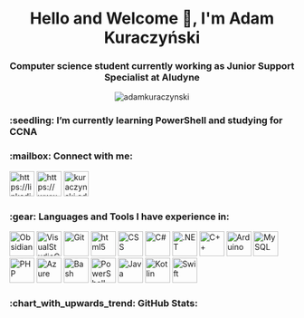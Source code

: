 <h1 align="center">Hello and Welcome 👋, I'm Adam Kuraczyński </h1>
<h3 align="center">Computer science student currently working as Junior Support Specialist at Aludyne</h3>

<p align="center"> <img src="https://komarev.com/ghpvc/?username=adamkuraczynski&label=Profile%20views&color=0e75b6&style=flat" alt="adamkuraczynski" /> </p>

<h3 align="left"> :seedling: I’m currently learning PowerShell and studying for CCNA</h3> 

<h3 align="left"> :mailbox: Connect with me:</h3>
<p align="left">
    <a href="https://linkedin.com/in/iamadamkuraczynski" target="_blank" rel="noopener noreferrer"> <img src="https://skillicons.dev/icons?i=linkedin" width="44" height="44" alt="https://linkedin.com/in/iamadamkuraczynski" /></a>
    <a href="https://www.github.com/AdamKuraczynski" target="_blank" rel="noopener noreferrer"> <img src="https://skillicons.dev/icons?i=github" width="44" height="44" alt="https://www.github.com/AdamKuraczynski" /></a>
    <a href="mailto:kuraczynski.adam@gmail.com" target="_blank" rel="noopener noreferrer"> <img src="https://skillicons.dev/icons?i=gmail" width="44" height="44" alt="kuraczynski.adam@gmail.com" /></a>
                                                                                           
</p>

<h3 align="left"> :gear: Languages and Tools I have experience in:</h3>

<p align="left">
    <a href="https://obsidian.md/" target="_blank" rel="noopener noreferrer"> <img src="https://skillicons.dev/icons?i=obsidian" width="44" height="44" alt="Obsidian" /></a>
    <a href="https://code.visualstudio.com/" target="_blank" rel="noopener noreferrer"> <img src="https://skillicons.dev/icons?i=vscode" width="44" height="44" alt="VisualStudioCode" /></a>
    <a href="https://git-scm.com/" target="_blank" rel="noopener noreferrer"> <img src="https://skillicons.dev/icons?i=git" width="44" height="44" alt="Git" /></a>
    <a href="https://www.w3.org/html/" target="_blank" rel="noopener noreferrer"> <img src="https://skillicons.dev/icons?i=html" width="44" height="44" alt="html5" /></a>
    <a href="https://www.w3schools.com/css/" target="_blank" rel="noopener noreferrer"> <img src="https://skillicons.dev/icons?i=css" width="44" height="44" alt="CSS" /></a>
    <a href="https://www.w3schools.com/cs/" target="_blank" rel="noopener noreferrer"> <img src="https://skillicons.dev/icons?i=cs" width="44" height="44" alt="C#" /></a>
    <a href="https://dotnet.microsoft.com/" target="_blank" rel="noopener noreferrer"> <img src="https://skillicons.dev/icons?i=dotnet" width="44" height="44" alt=".NET" /></a>
    <a href="https://www.w3schools.com/cpp/" target="_blank" rel="noopener noreferrer"> <img src="https://skillicons.dev/icons?i=cpp" width="44" height="44" alt="C++" /></a>
    <a href="https://www.arduino.cc/" target="_blank" rel="noopener noreferrer"> <img src="https://skillicons.dev/icons?i=arduino" width="44" height="44" alt="Arduino" /></a>
    <a href="https://www.mysql.com/" target="_blank" rel="noopener noreferrer"> <img src="https://skillicons.dev/icons?i=mysql" width="44" height="44" alt="MySQL" /></a>
    <a href="https://www.php.net" target="_blank" rel="noopener noreferrer"> <img src="https://skillicons.dev/icons?i=php" width="44" height="44" alt="PHP" /></a>
    <a href="https://azure.microsoft.com/en-in/" target="_blank" rel="noopener noreferrer"> <img src="https://skillicons.dev/icons?i=azure" width="44" height="44" alt="Azure" /></a>
    <a href="https://www.gnu.org/software/bash/" target="_blank" rel="noopener noreferrer"> <img src="https://skillicons.dev/icons?i=bash" width="44" height="44" alt="Bash" /></a>
    <a href="https://learn.microsoft.com/powershell/" target="_blank" rel="noopener noreferrer"> <img src="https://skillicons.dev/icons?i=powershell" width="44" height="44" alt="PowerShell" /></a>
    <a href="https://www.java.com" target="_blank" rel="noopener noreferrer"> <img src="https://skillicons.dev/icons?i=java" width="44" height="44" alt="Java" /></a>
    <a href="https://kotlinlang.org" target="_blank" rel="noopener noreferrer"> <img src="https://skillicons.dev/icons?i=kotlin" width="44" height="44" alt="Kotlin" /></a>
    <a href="https://developer.apple.com/swift/" target="_blank" rel="noopener noreferrer"> <img src="https://skillicons.dev/icons?i=swift" width="44" height="44" alt="Swift" /></a>                                                                                            
</p>

<h3 align="left"> :chart_with_upwards_trend: GitHub Stats:</h3>
<p>
  <img align="left" src="https://github-readme-stats.vercel.app/api/top-langs/?username=AdamKuraczynski&amp;theme=vue&amp;hide_border=false&amp;include_all_commits=true&amp;count_private=false&amp;layout=compact&amp;title_color=fff\&amp;icon_color=79ff97\&amp;text_color=9f9f9f\&amp;bg_color=151515" alt="">
</p>

<p>
  <img align="center" src="https://github-readme-stats.vercel.app/api/?username=AdamKuraczynski&amp;show_icons=true\&amp;title_color=fff\&amp;icon_color=79ff97\&amp;text_color=9f9f9f\&amp;bg_color=151515" alt="">
</p>

